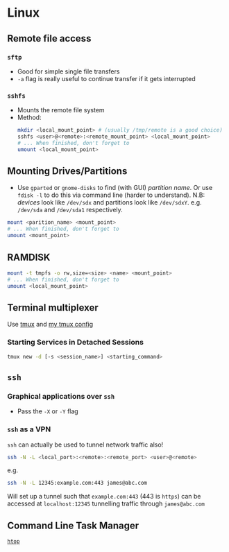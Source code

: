 # Linux

## Remote file access
### `sftp`
* Good for simple single file transfers
* `-a` flag is really useful to continue transfer if it gets interrupted

### `sshfs`
* Mounts the remote file system
* Method:
    ```bash
    mkdir <local_mount_point> # (usually /tmp/remote is a good choice)
    sshfs <user>@<remote>:<remote_mount_point> <local_mount_point>
    # ... When finished, don't forget to
    umount <local_mount_point>
    ```

## Mounting Drives/Partitions
* Use `gparted` or `gnome-disks` to find (with GUI) *partition name*. Or use `fdisk -l` to do this via command line (harder to understand). N.B: *devices* look like `/dev/sdx` and partitions look like `/dev/sdxY`. e.g. `/dev/sda` and `/dev/sda1` respectively.
```bash
mount <parition_name> <mount_point>
# ... When finished, don't forget to
umount <mount_point>
```

## RAMDISK
```bash
mount -t tmpfs -o rw,size=<size> <name> <mount_point>
# ... When finished, don't forget to
umount <local_mount_point>
```

## Terminal multiplexer
Use [tmux](https://github.com/tmux/tmux/wiki) and [my tmux config](https://github.com/jwblangley/tmux-config)

### Starting Services in Detached Sessions
```bash
tmux new -d [-s <session_name>] <starting_command>
```

## `ssh`
### Graphical applications over `ssh`
* Pass the `-X` or `-Y` flag
### `ssh` as a VPN
`ssh` can actually be used to tunnel network traffic also!
```bash
ssh -N -L <local_port>:<remote>:<remote_port> <user>@<remote>
```

e.g.
```bash
ssh -N -L 12345:example.com:443 james@abc.com
```

Will set up a tunnel such that `example.com:443` (443 is `https`) can be accessed at `localhost:12345` tunnelling traffic through `james@abc.com`

## Command Line Task Manager
[`htop`](https://github.com/hishamhm/htop)
